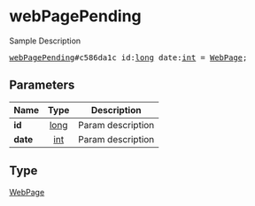 # webPagePending

Sample Description

<pre>
<a href="../constructor/webPagePending.md">webPagePending</a>#c586da1c id:<a href="../type/long.md">long</a> date:<a href="../type/int.md">int</a> = <a href="../type/WebPage.md">WebPage</a>;</pre>
## Parameters

| Name | Type | Description |
|------|:----:|-------------|
| **id** | <a href="../type/long.md">long</a> | Param description |
| **date** | <a href="../type/int.md">int</a> | Param description |

## Type

<a href="../type/WebPage.md">WebPage</a>
